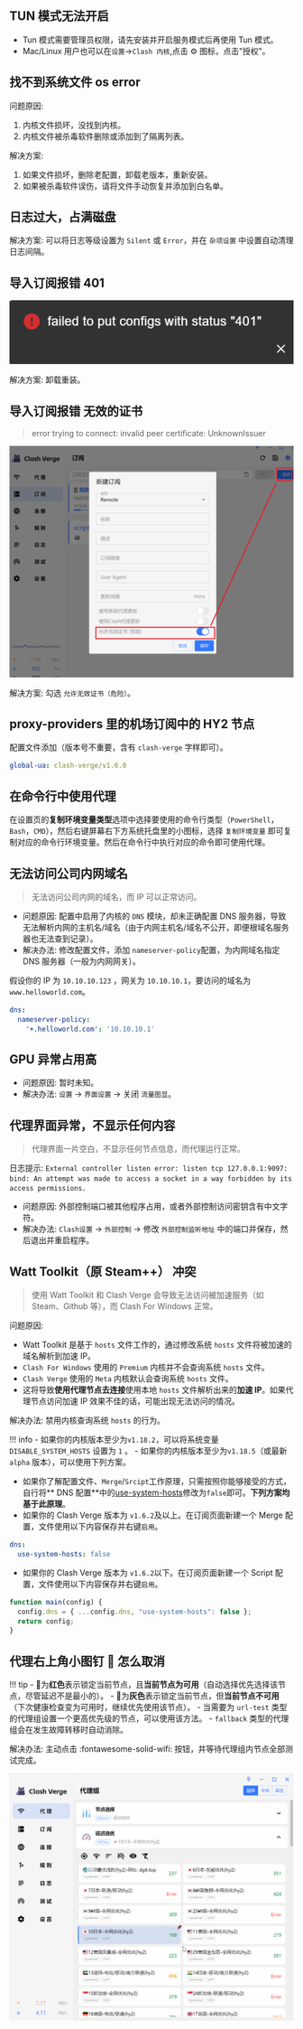 ## TUN 模式无法开启

- Tun 模式需要管理员权限，请先安装并开启服务模式后再使用 Tun 模式。
- Mac/Linux 用户也可以在`设置`->`Clash 内核`,点击 ⚙️ 图标，点击"授权"。

## 找不到系统文件 os error

问题原因:

1. 内核文件损坏，没找到内核。
2. 内核文件被杀毒软件删除或添加到了隔离列表。

解决方案:

1. 如果文件损坏，删除老配置，卸载老版本，重新安装。
2. 如果被杀毒软件误伤，请将文件手动恢复并添加到白名单。

## 日志过大，占满磁盘

解决方案: 可以将日志等级设置为 `Silent` 或 `Error`，并在 `杂项设置` 中设置自动清理日志间隔。

## 导入订阅报错 401

![导入订阅报错](../assets/faq/other/subscibe_import_error.png)

解决方案: 卸载重装。

## 导入订阅报错 无效的证书

> error trying to connect: invalid peer certificate: UnknownIssuer

![无效的证书](../assets/faq/other/certificate.png)

解决方案: 勾选 `允许无效证书（危险）`。

## proxy-providers 里的机场订阅中的 HY2 节点

配置文件添加（版本号不重要，含有 `clash-verge` 字样即可）。

```yaml
global-ua: clash-verge/v1.6.0
```

## 在命令行中使用代理

在设置页的**复制环境变量类型**选项中选择要使用的命令行类型（`PowerShell`，`Bash`，`CMD`），然后右键屏幕右下方系统托盘里的小图标，选择 `复制环境变量` 即可复制对应的命令行环境变量。然后在命令行中执行对应的命令即可使用代理。

## 无法访问公司内网域名

> 无法访问公司内网的域名，而 IP 可以正常访问。

- 问题原因: 配置中启用了内核的 `DNS` 模块，却未正确配置 DNS 服务器，导致无法解析内网的主机名/域名（由于内网主机名/域名不公开，即便根域名服务器也无法查到记录）。
- 解决办法: 修改配置文件，添加 `nameserver-policy`配置，为内网域名指定 DNS 服务器（一般为内网网关）。

假设你的 IP 为 `10.10.10.123` ，网关为 `10.10.10.1`，要访问的域名为 `www.helloworld.com`。

```yaml
dns:
  nameserver-policy:
    '+.helloworld.com': '10.10.10.1'
```

## GPU 异常占用高

- 问题原因: 暂时未知。
- 解决办法: `设置` -> `界面设置` -> 关闭 `流量图显`。

## 代理界面异常，不显示任何内容

> 代理界面一片空白，不显示任何节点信息，而代理运行正常。

日志提示: `External controller listen error: listen tcp 127.0.0.1:9097: bind: An attempt was made to access a socket in a way forbidden by its access permissions.`

- 问题原因: 外部控制端口被其他程序占用，或者外部控制访问密钥含有中文字符。
- 解决办法: `Clash设置` -> `外部控制` -> 修改 `外部控制监听地址` 中的端口并保存，然后退出并重启程序。

## Watt Toolkit（原 Steam++） 冲突

> 使用 Watt Toolkit 和 Clash Verge 会导致无法访问被加速服务（如 Steam、Github 等），而 Clash For Windows 正常。

问题原因:

- Watt Toolkit 是基于 `hosts` 文件工作的，通过修改系统 `hosts` 文件将被加速的域名解析到加速 IP。
- `Clash For Windows` 使用的 `Premium` 内核并不会查询系统 `hosts` 文件。
- `Clash Verge` 使用的 `Meta` 内核默认会查询系统 `hosts` 文件。
- 这将导致**使用代理节点去连接**使用本地 `hosts` 文件解析出来的**加速 IP**。如果代理节点访问加速 IP 效果不佳的话，可能出现无法访问的情况。

解决办法: 禁用内核查询系统 `hosts` 的行为。

<!-- prettier-ignore -->
!!! info
    - 如果你的内核版本至少为`v1.18.2`，可以将系统变量 `DISABLE_SYSTEM_HOSTS` 设置为 `1` 。
    - 如果你的内核版本至少为`v1.18.5`（或最新 `alpha` 版本），可以使用下列方案。

- 如果你了解配置文件、`Merge`/`Srcipt`工作原理，只需按照你能够接受的方式，自行将** DNS 配置**中的[use-system-hosts](https://wiki.metacubex.one/config/dns/#use-system-hosts)修改为`false`即可。**下列方案均基于此原理**。
- 如果你的 Clash Verge 版本为 `v1.6.2`及以上。在订阅页面新建一个 Merge 配置，文件使用以下内容保存并右键`启用`。

```yaml
dns:
  use-system-hosts: false
```

- 如果你的 Clash Verge 版本为 `v1.6.2`以下。在订阅页面新建一个 Script 配置，文件使用以下内容保存并右键`启用`。

```javascript
function main(config) {
  config.dns = { ...config.dns, "use-system-hosts": false };
  return config;
}
```

## 代理右上角小图钉 📌 怎么取消

<!-- prettier-ignore -->
!!! tip
    - 📌为**红色**表示锁定当前节点，且**当前节点为可用**（自动选择优先选择该节点，尽管延迟不是最小的）。
    - 📌为**灰色**表示锁定当前节点，但**当前节点不可用**（下次健康检查变为可用时，继续优先使用该节点）。
    - 当需要为 `url-test` 类型的代理组设置一个更高优先级的节点，可以使用该方法。
    - `fallback` 类型的代理组会在发生故障转移时自动消除。

解决办法: 主动点击 :fontawesome-solid-wifi: 按钮，并等待代理组内节点全部测试完成。

![代理右上角小图钉](../assets/faq/other/fixed.gif)
